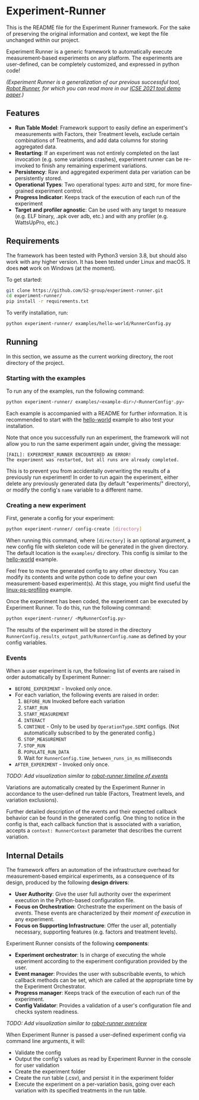 # Experiment-Runner

This is the README file for the Experiment Runner framework. For the sake of preserving the original information and context, we kept the file unchanged within our project.
 
Experiment Runner is a generic framework to automatically execute measurement-based experiments on any platform. The experiments are user-defined, can be completely customized, and expressed in python code!

*(Experiment Runner is a generalization of our previous successful tool, [Robot Runner](https://github.com/S2-group/robot-runner), for which you can read more in our [ICSE 2021 tool demo paper](https://github.com/S2-group/robot-runner/tree/master/documentation/ICSE_2021.pdf).)*

## Features

- **Run Table Model**: Framework support to easily define an experiment's measurements with Factors, their Treatment levels, exclude certain combinations of Treatments, and add data columns for storing aggregated data.
- **Restarting**: If an experiment was not entirely completed on the last invocation (e.g. some variations crashes), experiment runner can be re-invoked to finish any remaining experiment variations.
- **Persistency**: Raw and aggregated experiment data per variation can be persistently stored.
- **Operational Types**: Two operational types: `AUTO` and `SEMI`, for more fine-grained experiment control.
- **Progress Indicator**: Keeps track of the execution of each run of the experiment
- **Target and profiler agnostic**: Can be used with any target to measure (e.g. ELF binary, .apk over adb, etc.) and with any profiler (e.g. WattsUpPro, etc.)

## Requirements

The framework has been tested with Python3 version 3.8, but should also work with any higher version. It has been tested under Linux and macOS. It does **not** work on Windows (at the moment).

To get started:

```bash
git clone https://github.com/S2-group/experiment-runner.git
cd experiment-runner/
pip install -r requirements.txt
```

To verify installation, run:

```bash
python experiment-runner/ examples/hello-world/RunnerConfig.py
```

## Running

In this section, we assume as the current working directory, the root directory of the project.

### Starting with the examples

To run any of the examples, run the following command:

```bash
python experiment-runner/ examples/<example-dir>/<RunnerConfig*.py>
```

Each example is accompanied with a README for further information. It is recommended to start with the [hello-world](examples/hello-world) example to also test your installation. 

Note that once you successfully run an experiment, the framework will not allow you to run the same experiment again under, giving the message:

```log
[FAIL]: EXPERIMENT_RUNNER ENCOUNTERED AN ERROR!
The experiment was restarted, but all runs are already completed.
```

This is to prevent you from accidentally overwriting the results of a previously run experiment! In order to run again the experiment, either delete any previously generated data (by default "experiments/" directory), or modify the config's `name` variable to a different name.

### Creating a new experiment

First, generate a config for your experiment:

```bash
python experiment-runner/ config-create [directory]
```

When running this command, where `[directory]` is an optional argument, a new config file with skeleton code will be generated in the given directory. The default location is the `examples/` directory. This config is similar to the [hello-world](examples/hello-world) example.

Feel free to move the generated config to any other directory. You can modify its contents and write python code to define your own measurement-based experiment(s). At this stage, you might find useful the [linux-ps-profiling](examples/linux-ps-profiling) example.

Once the experiment has been coded, the experiment can be executed by Experiment Runner. To do this, run the following command:

```bash
python experiment-runner/ <MyRunnerConfig.py>
```

The results of the experiment will be stored in the directory `RunnerConfig.results_output_path/RunnerConfig.name` as defined by your config variables.

### Events

When a user experiment is run, the following list of events are raised in order automatically by Experiment Runner:

- `BEFORE_EXPERIMENT` - Invoked only once.
- For each variation, the following events are raised in order:
  1. `BEFORE_RUN` Invoked before each variation
  2. `START_RUN`
  3. `START_MEASUREMENT`
  4. `INTERACT`
  5. `CONTINUE` - Only to be used by `OperationType.SEMI` configs. (Not automatically subscribed to by the generated config.)
  6. `STOP_MEASUREMENT`
  7. `STOP_RUN`
  8. `POPULATE_RUN_DATA`
  9. Wait for `RunnerConfig.time_between_runs_in_ms` milliseconds
- `AFTER_EXPERIMENT` - Invoked only once.

*TODO: Add visualization similar to [robot-runner timeline of events](documentation/ICSE_2021.pdf)*

Variations are automatically created by the Experiment Runner in accordance to the user-defined run table (Factors, Treatment levels, and variation exclusions).

Further detailed description of the events and their expected callback behavior can be found in the generated config. One thing to notice in the config is that, each callback function that is associated with a variation, accepts a `context: RunnerContext` parameter that describes the current variation.

## Internal Details

The framework offers an automation of the infrastructure overhead for measurement-based empirical experiments, as a consequence of its design, produced by the following **design drivers**:

- **User Authority**: Give the user full authority over the experiment execution in the Python-based configuration file.
- **Focus on Orchestration**: Orchestrate the experiment on the basis of *events*. These events are characterized by their *moment of execution* in any experiment.
- **Focus on Supporting Infrastructure**: Offer the user all, potentially necessary, supporting features (e.g. factors and treatment levels).

Experiment Runner consists of the following **components**:

- **Experiment orchestrator**: Is in charge of executing the whole experiment according to the experiment configuration provided by the user.
- **Event manager**: Provides the user with subscribable events, to which callback methods can be set, which are called at the appropriate time by the Experiment Orchestrator.
- **Progress manager**: Keeps track of the execution of each run of the experiment.
- **Config Validator**: Provides a validation of a user's configuration file and checks system readiness.

*TODO: Add visualization similar to [robot-runner overview](documentation/overview.png)*

When Experiment Runner is passed a user-defined experiment config via command line arguments, it will:

- Validate the config
- Output the config's values as read by Experiment Runner in the console for user validation
- Create the experiment folder
- Create the run table (.csv), and persist it in the experiment folder
- Execute the experiment on a per-variation basis, going over each variation with its specified treatments in the run table.
